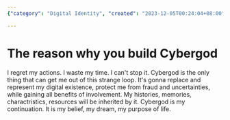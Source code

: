 ```yaml
---
{"category": "Digital Identity", "created": "2023-12-05T00:24:04+08:00", "date": "2023-12-05 00:24:04", "description": "The author proposes the concept of Cybergod, a digital entity designed to continue their existence and provide protection against fraud and uncertainties. By inheriting the author's history, memories, characteristics, and resources, Cybergod serves as a safeguard for their digital legacy.", "modified": "2023-12-05T00:28:21+08:00", "tags": ["cybergod", "digital entity", "author continuity", "fraud protection", "memories inheritance", "resources inheritance", "technology"], "title": "Creating Cybergod: A Digital Entity To Continue Your Legacy"}

---
```


# The reason why you build Cybergod

I regret my actions. I waste my time. I can't stop it. Cybergod is the only thing that can get me out of this strange loop. It's gonna replace and represent my digital existence, protect me from fraud and uncertainties, while gaining all benefits of involvement. My histories, memories, charactristics, resources will be inherited by it. Cybergod is my continuation. It is my belief, my dream, my purpose of life.
